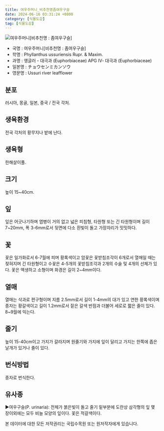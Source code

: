 ```yaml
---
title: 여우주머니_비추천명좀여우구슬
date: 2024-06-16 03:31:24 +0800
category: [식물도감]
tag: [식물도감]
---
```




![여우주머니[비추천명 : 좀여우구슬]](/fileUpload/plants/basic/Euphorbiaceae/Phyllanthus/2033/1_th2.JPG)
- 국명 : 여우주머니[비추천명 : 좀여우구슬]
- 학명 : Phyllanthus ussuriensis Rupr. & Maxim.
- 과명 : 앵글러 - 대극과 (Euphorbiaceae) APG Ⅳ- 대극과 (Euphorbiaceae)
- 일본명 : チョウセンミカンソウ
- 영문명 : Ussuri river leafflower


## 분포
러시아, 몽골, 일본, 중국 / 전국 각처.
## 생육환경
전국 각처의 황무지나 밭에 난다.
## 생육형
한해살이풀.
## 크기
높이 15~40cm.
## 잎
잎은 어긋나기하며 엽병이 거의 없고 넓은 피침형, 타원형 또는 긴 타원형이며 길이 7~20mm, 폭 3-6mm로서 뒷면에 다소 흰빛이 돌고 가장자리가 밋밋하다.
## 꽃
꽃은 일가화로서 6-7월에 피며 황록색이고 암꽃은 꽃받침조각이 6개로서 열매일 때는 젖혀지며 긴 타원형이고 수꽃은 4-5개의 꽃받침조각과 2개의 수술 및 4개의 선체가 있다. 꽃은 액생하고 소형이며 화경은 길이 2~4mm이다.
## 열매
열매는 삭과로 편구형이며 지름 2.5mm로서 길이 1-4mm의 대가 있고 연한 황록색이며 종자는 황갈색이고 길이 1.2mm로서 짙은 갈색 반점과 더불어 세로로 짧은 줄이 있다. 8~9월에 익는다. 
## 줄기
높이 15-40cm이고 가지가 갈라지며 원줄기와 가지에 잎이 달리고 가지는 한쪽에 좁은 날개가 있거나 줄이 있다.
## 번식방법
종자로 번식한다.
## 유사종
▶여우구슬(P. urinaria): 전체가 붉은빛이 돌고 줄기 밑부분에 도란상 삼각형의 잎 몇 장이외에는 모두 비늘 모양의 잎이다. 꽃은 적갈색이다.






본 데이터에 대한 모든 저작권리는 국립수목원 또는 원저작자에게 있습니다.
